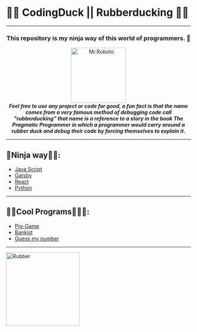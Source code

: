# 🦆🦆 CodingDuck || Rubberducking 🦆🦆
---

<div align = "middle" id = "Header">
  <h3><strong>
    This repository is my ninja way of this world of programmers. 🥷
  </h3></strong>
  <img src="https://user-images.githubusercontent.com/99928036/182273209-bf79a537-9384-49e7-aa51-64061f52a01a.gif" alt="Mr.Roboto" width="150"/>
</div>


<div id="body" align = "center">
  <i><strong>
  Feel free to use any project or code for good, a fun fact is that the name comes from a very famous method of debugging code call "rubberducking"  that name is a     reference to a story in the book The Pragmatic Programmer in which a programmer would carry around a rubber duck and debug their code by forcing themselves to explain it.     
  </i></strong>
</div>

---

## 🥷Ninja way🤖🥷:
- <a href="https://github.com/PhilipSanM/CodingDuck_Rubberducking/tree/main/JavaScript">Java Script</a>
- <a href="https://github.com/PhilipSanM/CodingDuck_Rubberducking/tree/main/Gatsby">Gatsby</a>
- <a href="https://github.com/PhilipSanM/CodingDuck_Rubberducking/tree/main/React">React</a>
- <a href="https://github.com/PhilipSanM/CodingDuck_Rubberducking/tree/main/Python">Python</a>



---

## 🧑‍💻Cool Programs🤖🧑‍💻:
- <a href="https://github.com/PhilipSanM/CodingDuck_Rubberducking/tree/main/JavaScript/07-Pig-Game/starter">Pig-Game</a>
- <a href="https://github.com/PhilipSanM/CodingDuck_Rubberducking/tree/main/JavaScript/11-Arrays-Bankist">Bankist</a>
- <a href="https://github.com/PhilipSanM/CodingDuck_Rubberducking/tree/main/JavaScript/05-Guess-My-Number/starter">Guess my number</a>



---
  
  <img align="middle" src="https://user-images.githubusercontent.com/99928036/182273842-2b44e59f-174b-466d-b1a8-ac42f5f1ba62.png" alt="Rubber" width="200"/>

